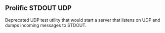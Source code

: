 ## Prolific STDOUT UDP

Deprecated UDP test utility that would start a server that listens on UDP and
dumps incoming messages to STDOUT.
